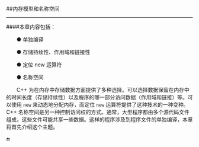 ##内存模型和名称空间

---

####本章内容包括：

&emsp;&emsp;● 单独编译

&emsp;&emsp;● 存储持续性、作用域和链接性

&emsp;&emsp;● 定位 new 运算符

&emsp;&emsp;● 名称空间


&emsp;&emsp;C++ 为在内存中存储数据方面提供了多种选择。可以选择数据保留在内存中的时间长度（存储持续性）以及程序的哪一部分访问数据（作用域和链接）等。可以使用 `new` 来动态地分配内存，而定位 `new` 运算符提供了这种技术的一种变种。 C++ 名称空间是另一种控制访问权的方式。通常，大型程序都由多个源代码文件组成，这些文件可能共享一些数据。这样的程序涉及到程序文件的单独编译，本章将首先介绍这个主题。

🔚